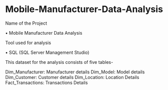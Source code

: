 # Mobile-Manufacturer-Data-Analysis
Name of the Project

• Mobile Manufacturer Data Analysis

Tool used for analysis

• SQL (SQL Server Management Studio)

This dataset for the analysis consists of five tables-

Dim_Manufacturer: Manufacturer details 
Dim_Model: Model details 
Dim_Customer: Customer details 
Dim_Location: Location Details 
Fact_Transactions: Transactions Details
